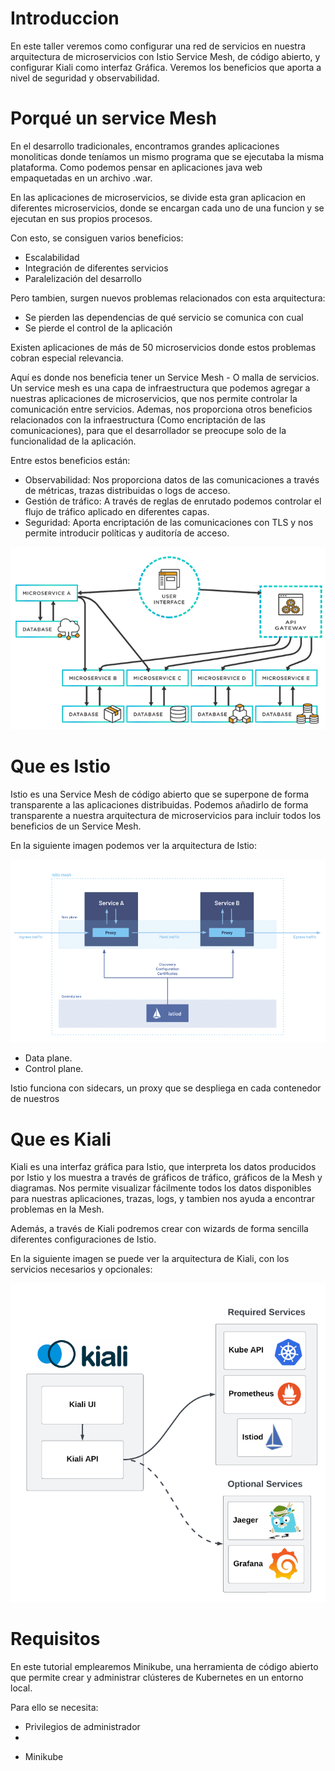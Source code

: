 # Introduccion

En este taller veremos como configurar una red de servicios en nuestra arquitectura de microservicios con Istio Service Mesh, de código abierto, y configurar Kiali como interfaz Gráfica. 
Veremos los beneficios que aporta a nivel de seguridad y observabilidad. 

# Porqué un service Mesh

En el desarrollo tradicionales, encontramos grandes aplicaciones monoliticas donde teníamos un mismo programa que se ejecutaba la misma plataforma. Como podemos pensar en aplicaciones java web empaquetadas en un archivo .war.

En las aplicaciones de microservicios, se divide esta gran aplicacion en diferentes microservicios, donde se encargan cada uno de una funcion y se ejecutan en sus propios procesos.

Con esto, se consiguen varios beneficios: 

* Escalabilidad
* Integración de diferentes servicios
* Paralelización del desarrollo

Pero tambien, surgen nuevos problemas relacionados con esta arquitectura: 

* Se pierden las dependencias de qué servicio se comunica con cual
* Se pierde el control de la aplicación

Existen aplicaciones de más de 50 microservicios donde estos problemas cobran especial relevancia. 

Aquí es donde nos beneficia tener un Service Mesh - O malla de servicios. 
Un service mesh es una capa de infraestructura que podemos agregar a nuestras aplicaciones de microservicios, que nos permite controlar la comunicación entre servicios. Ademas, nos proporciona otros beneficios relacionados con la infraestructura (Como encriptación de las comunicaciones), para que el desarrollador se preocupe solo de la funcionalidad de la aplicación. 

Entre estos beneficios están: 

* Observabilidad: Nos proporciona datos de las comunicaciones a través de métricas, trazas distribuidas o logs de acceso. 
* Gestión de tráfico: A través de reglas de enrutado podemos controlar el flujo de tráfico aplicado en diferentes capas. 
* Seguridad: Aporta encriptación de las comunicaciones con TLS y nos permite introducir políticas y auditoría de acceso. 

![servicemesh](images/service-mesh.png)

# Que es Istio

Istio es una Service Mesh de código abierto que se superpone de forma transparente a las aplicaciones distribuidas. Podemos añadirlo de forma transparente a nuestra arquitectura de microservicios para incluir todos los beneficios de un Service Mesh.

En la siguiente imagen podemos ver la arquitectura de Istio: 

![istio](images/istio-architecture.png)

* Data plane. 
* Control plane. 

Istio funciona con sidecars, un proxy que se despliega en cada contenedor de nuestros 

# Que es Kiali

Kiali es una interfaz gráfica para Istio, que interpreta los datos producidos por Istio y los muestra a través de gráficos de tráfico, gráficos de la Mesh y diagramas. Nos permite visualizar fácilmente todos los datos disponibles para nuestras aplicaciones, trazas, logs, y tambien nos ayuda a encontrar problemas en la Mesh. 

Además, a través de Kiali podremos crear con wizards de forma sencilla diferentes configuraciones de Istio. 

En la siguiente imagen se puede ver la arquitectura de Kiali, con los servicios necesarios y opcionales: 

![kiali](images/kiali-architecture.png)


# Requisitos

En este tutorial emplearemos Minikube, una herramienta de código abierto que permite crear y administrar clústeres de Kubernetes en un entorno local. 

Para ello se necesita: 

* Privilegios de administrador
* 
- Minikube 
